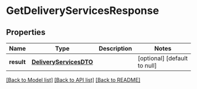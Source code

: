# GetDeliveryServicesResponse

## Properties
Name | Type | Description | Notes
------------ | ------------- | ------------- | -------------
**result** | [**DeliveryServicesDTO**](DeliveryServicesDTO.md) |  | [optional] [default to null]

[[Back to Model list]](../README.md#documentation-for-models) [[Back to API list]](../README.md#documentation-for-api-endpoints) [[Back to README]](../README.md)


